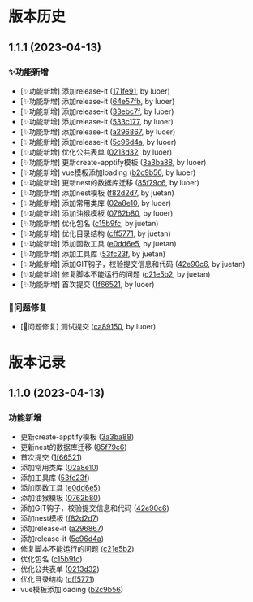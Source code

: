 # 版本历史

## 1.1.1 (2023-04-13)


### ✨功能新增

* [✨功能新增] 添加release-it ([171fe91](https://github1.com/juetan1/apptify1/commit/171fe91c2a28b841d0b74c8345936454a99b6c15), by luoer)
* [✨功能新增] 添加release-it ([64e57fb](https://github1.com/juetan1/apptify1/commit/64e57fb6045b281af4b29f3e7ffe51f72fd940ab), by luoer)
* [✨功能新增] 添加release-it ([33ebc7f](https://github1.com/juetan1/apptify1/commit/33ebc7fa128f381748844572c0d5c21bd57ddc5f), by luoer)
* [✨功能新增] 添加release-it ([533c177](https://github1.com/juetan1/apptify1/commit/533c177ae07d5cc3ed7e1b0a67a92a312ae53a9d), by luoer)
* [✨功能新增] 添加release-it ([a296867](https://github1.com/juetan1/apptify1/commit/a2968674ffad19c282445a98f6360379dca0e883), by luoer)
* [✨功能新增] 添加release-it ([5c96d4a](https://github1.com/juetan1/apptify1/commit/5c96d4ad3febd91b8e05d57f7a7c1febb7dd5f87), by luoer)
* [✨功能新增] 优化公共表单 ([0213d32](https://github1.com/juetan1/apptify1/commit/0213d32bb7d9ff50574c956fafb4474601420bbb), by luoer)
* [✨功能新增] 更新create-apptify模板 ([3a3ba88](https://github1.com/juetan1/apptify1/commit/3a3ba88d4b916ad281f40f508366cca39becaedb), by luoer)
* [✨功能新增] vue模板添加loading ([b2c9b56](https://github1.com/juetan1/apptify1/commit/b2c9b56069f46cd6d56d6bc6119a3b854cffa3ab), by luoer)
* [✨功能新增] 更新nest的数据库迁移 ([85f79c6](https://github1.com/juetan1/apptify1/commit/85f79c64c14e5aa948e5d89ad9c1e68fa775904e), by luoer)
* [✨功能新增] 添加nest模板 ([f82d2d7](https://github1.com/juetan1/apptify1/commit/f82d2d7b325e5e0b65f9e5a0c9b0f0b867caae27), by juetan)
* [✨功能新增] 添加常用类库 ([02a8e10](https://github1.com/juetan1/apptify1/commit/02a8e1017743de9b54973b7c99ad11f502e3ebb2), by luoer)
* [✨功能新增] 添加油猴模板 ([0762b80](https://github1.com/juetan1/apptify1/commit/0762b808bb1c7a103db207080290fc692ed9a837), by luoer)
* [✨功能新增] 优化包名 ([c15b9fc](https://github1.com/juetan1/apptify1/commit/c15b9fc222eae31f25d42adf4af6388bc93a0ddf), by juetan)
* [✨功能新增] 优化目录结构 ([cff5771](https://github1.com/juetan1/apptify1/commit/cff57712da972caa4dfe0906e6a555fb548571a7), by juetan)
* [✨功能新增] 添加函数工具 ([e0dd6e5](https://github1.com/juetan1/apptify1/commit/e0dd6e562465d1b1de880cd1174f8a44cdb68884), by juetan)
* [✨功能新增] 添加工具库 ([53fc23f](https://github1.com/juetan1/apptify1/commit/53fc23f27467be72d1365ad5b67918d8f6a6a96b), by juetan)
* [✨功能新增] 添加GIT钩子，校验提交信息和代码 ([42e90c6](https://github1.com/juetan1/apptify1/commit/42e90c66af0478fafecefcba85880dfebd0abe8e), by juetan)
* [✨功能新增] 修复脚本不能运行的问题 ([c21e5b2](https://github1.com/juetan1/apptify1/commit/c21e5b2f94e5434ca34adc958257df6c3a1ea9c0), by juetan)
* [✨功能新增] 首次提交 ([1f66521](https://github1.com/juetan1/apptify1/commit/1f665219259296c15f03055c1f192f8788a40f3b), by luoer)


### 🐛问题修复

* [🐛问题修复] 测试提交 ([ca89150](https://github1.com/juetan1/apptify1/commit/ca89150ade1d2cf871fde410e37196a717101811), by luoer)

# 版本记录

## 1.1.0 (2023-04-13)


### 功能新增

* 更新create-apptify模板 ([3a3ba88](https://github1.com/juetan1/apptify1/commit/3a3ba88d4b916ad281f40f508366cca39becaedb))
* 更新nest的数据库迁移 ([85f79c6](https://github1.com/juetan1/apptify1/commit/85f79c64c14e5aa948e5d89ad9c1e68fa775904e))
* 首次提交 ([1f66521](https://github1.com/juetan1/apptify1/commit/1f665219259296c15f03055c1f192f8788a40f3b))
* 添加常用类库 ([02a8e10](https://github1.com/juetan1/apptify1/commit/02a8e1017743de9b54973b7c99ad11f502e3ebb2))
* 添加工具库 ([53fc23f](https://github1.com/juetan1/apptify1/commit/53fc23f27467be72d1365ad5b67918d8f6a6a96b))
* 添加函数工具 ([e0dd6e5](https://github1.com/juetan1/apptify1/commit/e0dd6e562465d1b1de880cd1174f8a44cdb68884))
* 添加油猴模板 ([0762b80](https://github1.com/juetan1/apptify1/commit/0762b808bb1c7a103db207080290fc692ed9a837))
* 添加GIT钩子，校验提交信息和代码 ([42e90c6](https://github1.com/juetan1/apptify1/commit/42e90c66af0478fafecefcba85880dfebd0abe8e))
* 添加nest模板 ([f82d2d7](https://github1.com/juetan1/apptify1/commit/f82d2d7b325e5e0b65f9e5a0c9b0f0b867caae27))
* 添加release-it ([a296867](https://github1.com/juetan1/apptify1/commit/a2968674ffad19c282445a98f6360379dca0e883))
* 添加release-it ([5c96d4a](https://github1.com/juetan1/apptify1/commit/5c96d4ad3febd91b8e05d57f7a7c1febb7dd5f87))
* 修复脚本不能运行的问题 ([c21e5b2](https://github1.com/juetan1/apptify1/commit/c21e5b2f94e5434ca34adc958257df6c3a1ea9c0))
* 优化包名 ([c15b9fc](https://github1.com/juetan1/apptify1/commit/c15b9fc222eae31f25d42adf4af6388bc93a0ddf))
* 优化公共表单 ([0213d32](https://github1.com/juetan1/apptify1/commit/0213d32bb7d9ff50574c956fafb4474601420bbb))
* 优化目录结构 ([cff5771](https://github1.com/juetan1/apptify1/commit/cff57712da972caa4dfe0906e6a555fb548571a7))
* vue模板添加loading ([b2c9b56](https://github1.com/juetan1/apptify1/commit/b2c9b56069f46cd6d56d6bc6119a3b854cffa3ab))